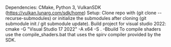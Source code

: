 Dependencies: CMake, Python 3, VulkanSDK (https://vulkan.lunarg.com/sdk/home)
Setup:
Clone repo with (git clone --recurse-submodules) or initialize the submodules after cloning (git submodule init / git submodule update).
Build project for visual studio 2022: cmake -G "Visual Studio 17 2022" -A x64 -S . -Bbuild
To compile shaders use the compile_shaders.bat that uses the spirv compiler provided by the SDK.
